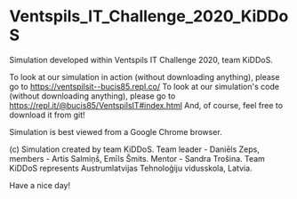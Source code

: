 # Ventspils_IT_Challenge_2020_KiDDoS
Simulation developed within Ventspils IT Challenge 2020, team KiDDoS.

To look at our simulation in action (without downloading anything), please go to https://ventspilsit--bucis85.repl.co/
To look at our simulation's code (without downloading anything), please go to https://repl.it/@bucis85/VentspilsIT#index.html
And, of course, feel free to download it from git! 

Simulation is best viewed from a Google Chrome browser.

(c) Simulation created by team KiDDoS. Team leader - Daniēls Zeps, members - Artis Salmiņš, Emīls Šmits. Mentor - Sandra Trošina.
Team KiDDoS represents Austrumlatvijas Tehnoloģiju vidusskola, Latvia.

Have a nice day!
